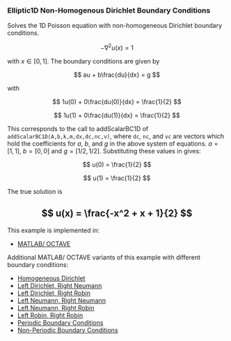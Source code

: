 ### Elliptic1D Non-Homogenous Dirichlet Boundary Conditions

Solves the 1D Poisson equation with non-homogeneous Dirichlet boundary conditions.

$$
-\nabla^2 u(x) = 1
$$

with $x\in[0,1]$. The boundary conditions are given by

$$
au + b\frac{du}{dx} = g
$$

with 

$$
1u(0) + 0\frac{du(0)}{dx} = \frac{1}{2}
$$

$$
1u(1) + 0\frac{du(1)}{dx} = \frac{1}{2}
$$

This corresponds to the call to addScalarBC1D of `addScalarBC1D(A,b,k,m,dx,dc,nc,v)`, where `dc`, `nc`, and `vc` are vectors which hold the coefficients for $a$, $b$, and $g$ in the above system of equations. $a=[1,1]$, $b=[0,0]$ and $g=[1/2, 1/2]$. Substituting these values in gives:

$$
u(0) = \frac{1}{2}
$$ 

$$
u(1) = \frac{1}{2}
$$

The true solution is

$$
u(x) = \frac{-x^2 + x + 1}{2}
$$
---

This example is implemented in:
- [MATLAB/ OCTAVE](https://github.com/csrc-sdsu/mole/blob/main/examples/matlab_octave/elliptic1DNonHomogeneousDirichlet.m)

Additional MATLAB/ OCTAVE variants of this example with different boundary conditions:
- [Homogeneous Dirichlet](https://github.com/csrc-sdsu/mole/blob/main/examples/matlab_octave/elliptic1DHomogeneousDirichlet.m)
- [Left Dirichlet, Right Neumann](https://github.com/csrc-sdsu/mole/blob/main/examples/matlab_octave/elliptic1DLeftDirichletRightNeumann.m)
- [Left Dirichlet, Right Robin](https://github.com/csrc-sdsu/mole/blob/main/examples/matlab_octave/elliptic1DLeftDirichletRightRobin.m)
- [Left Neumann, Right Neumann](https://github.com/csrc-sdsu/mole/blob/main/examples/matlab_octave/elliptic1DLeftNeumannRightNeumann.m)
- [Left Neumann, Right Robin](https://github.com/csrc-sdsu/mole/blob/main/examples/matlab_octave/elliptic1DLeftNeumannRightRobin.m)
- [Left Robin, Right Robin](https://github.com/csrc-sdsu/mole/blob/main/examples/matlab_octave/elliptic1DLeftRobinRightRobin.m)
- [Periodic Boundary Conditions](https://github.com/csrc-sdsu/mole/blob/main/examples/matlab_octave/elliptic1DPeriodicBC.m)
- [Non-Periodic Boundary Conditions](https://github.com/csrc-sdsu/mole/blob/main/examples/matlab_octave/elliptic1DNonPeriodicBC.m)